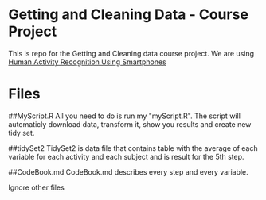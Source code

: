 Getting and Cleaning Data - Course Project
==========================================
This is repo for the Getting and Cleaning data course project.
We are using [Human Activity Recognition Using Smartphones](http://archive.ics.uci.edu/ml/datasets/Human+Activity+Recognition+Using+Smartphones)

# Files
##MyScript.R
All you need to do is run my "myScript.R". The script will automaticly download data, transform it, show you results and create new tidy set.

##tidySet2
TidySet2 is data file that contains table with the average of each variable for each activity and each subject and is result for the 5th step.

##CodeBook.md
CodeBook.md describes every step and every variable.

Ignore other files
